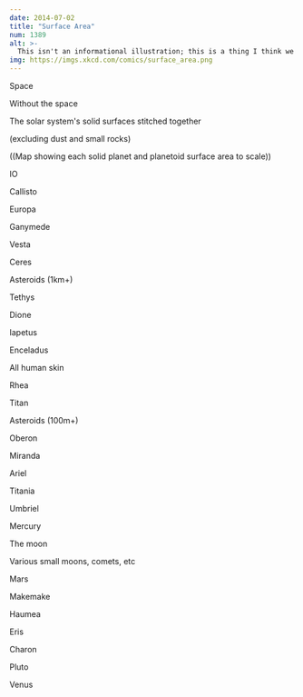 ```yaml
---
date: 2014-07-02
title: "Surface Area"
num: 1389
alt: >-
  This isn't an informational illustration; this is a thing I think we should do. First, we'll need a gigantic spool of thread. Next, we'll need some kind of ... hmm, time to head to Seattle.
img: https://imgs.xkcd.com/comics/surface_area.png
---
```



Space

Without the space

The solar system's solid surfaces stitched together

(excluding dust and small rocks)

((Map showing each solid planet and planetoid surface area to scale))

IO

Callisto

Europa

Ganymede

Vesta

Ceres

Asteroids (1km+)

Tethys

Dione

Iapetus

Enceladus

All human skin

Rhea

Titan

Asteroids (100m+)

Oberon

Miranda

Ariel

Titania

Umbriel

Mercury

The moon

Various small moons, comets, etc

Mars

Makemake

Haumea

Eris

Charon

Pluto

Venus